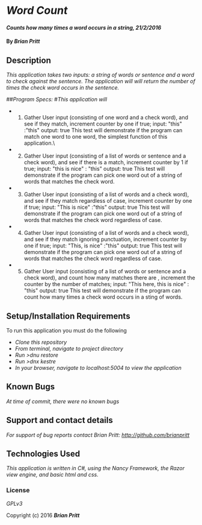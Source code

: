 # _Word Count_

#### _Counts how many times a word occurs in a string, 21/2/2016_

#### By _**Brian Pritt**_

## Description

_This application takes two inputs: a string of words or sentence and a word to check against the sentence.  The application will will return the number of times the check word occurs in the sentence._

##_Program Specs:_
#_This application will_
* 1. Gather User input (consisting of one word and a check word), and see if they match, increment counter by one if true;
    input: "this" :"this"
    output: true
    This test will demonstrate if the program can match one word to one word, the simplest function of this application.\

* 2. Gather User input (consisting of a list of words or sentence and a check word), and see if there is a match, increment counter by 1 if true;
    input: "this is nice" : "this"
    output: true
    This test will demonstrate if the program can pick one word out of a string of words that matches the check word.

* 3. Gather User input (consisting of a list of words and a check word), and see if they match regardless of case, increment counter by one if true;
       input: "This is nice" :"this"
       output: true
       This test will demonstrate if the program can pick one word out of a string of words that matches the check word regardless of case.
 * 4. Gather User input (consisting of a list of words and a check word), and see if they match ignoring punctuation, increment counter by one if true;
        input: "This, is nice" :"this"
        output: true
        This test will demonstrate if the program can pick one word out of a string of words that matches the check word regardless of case.

* 5. Gather User input (consisting of a list of words or sentence and a check word), and count how many matches there are , increment the counter by the number of matches;
    input: "This here, this is nice" : "this"
    output: true
    This test will demonstrate if the program can count how many times a check word occurs in a sting of words.



## Setup/Installation Requirements

To run this application you must do the following
* _Clone this repository_
* _From terminal, navigate to project directory_
* _Run >dnu restore_
* _Run >dnx kestre_
* _In your browser, navigate to localhost:5004 to view the application_


## Known Bugs

_At time of commit, there were no known bugs_

## Support and contact details

_For support of bug reports contact
Brian Pritt:_
_http://github.com/brianpritt_

## Technologies Used

_This application is written in C#, using the Nancy Framework, the Razor view engine, and basic html and css._

### License

*GPLv3*

Copyright (c) 2016 **_Brian Pritt_**
